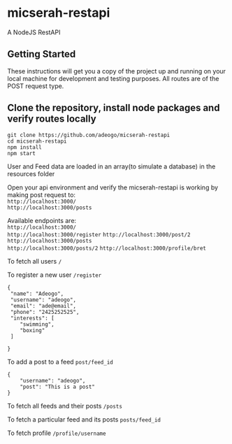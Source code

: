 # micserah-restapi
A NodeJS RestAPI

## Getting Started

These instructions will get you a copy of the project up and running on your local machine for development and testing purposes. All routes are of the POST request type.


## Clone the repository, install node packages  and verify routes locally

``` 
git clone https://github.com/adeogo/micserah-restapi
cd micserah-restapi
npm install
npm start
```

User and Feed data are loaded in an array(to simulate a database) in the resources folder


Open your api environment and verify the micserah-restapi is working by making post request to:     
`http://localhost:3000/`   
`http://localhost:3000/posts`   


Available endpoints are:  
`http://localhost:3000/`   
`http://localhost:3000/register`
`http://localhost:3000/post/2`
`http://localhost:3000/posts`  
`http://localhost:3000/posts/2`
`http://localhost:3000/profile/bret`


To fetch all users
`/`

To register a new user
`/register`

``` 
{
 "name": "Adeogo",
 "username": "adeogo",
 "email": "ade@email",
 "phone": "2425252525",
 "interests": [
  	"swimming",
    "boxing"
 ]
  
}
```

To add a post to a feed
`post/feed_id`

```
{
    "username": "adeogo",
    "post": "This is a post"
}
```

To fetch all feeds and their posts
`/posts`

To fetch a particular feed and its posts
`posts/feed_id`

To fetch profile
`/profile/username`
